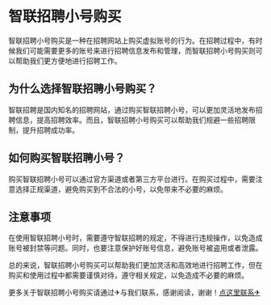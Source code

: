 # 智联招聘小号购买

智联招聘小号购买是一种在招聘网站上购买虚拟账号的行为。在招聘过程中，有时候我们可能需要更多的账号来进行招聘信息发布和管理，而智联招聘小号购买则可以帮助我们更方便地进行招聘工作。

## 为什么选择智联招聘小号购买？

智联招聘是国内知名的招聘网站，通过购买智联招聘小号，可以更加灵活地发布招聘信息，提高招聘效率。而且，智联招聘小号购买可以帮助我们规避一些招聘限制，提升招聘成功率。

## 如何购买智联招聘小号？

购买智联招聘小号可以通过官方渠道或者第三方平台进行。在购买过程中，需要注意选择正规渠道，避免购买到不合法的小号，以免带来不必要的麻烦。

## 注意事项

在使用智联招聘小号时，需要遵守智联招聘的规定，不得进行违规操作，以免造成账号被封禁等问题。同时，也要注意保护好账号信息，避免账号被盗用或者泄露。

总的来说，智联招聘小号购买可以帮助我们更加灵活和高效地进行招聘工作，但在购买和使用过程中都需要谨慎对待，遵守相关规定，以免造成不必要的麻烦。

更多关于智联招聘小号购买请通过✈与我们联系，感谢阅读，谢谢！[点这里联系✈](https://gg.k02.cc)
